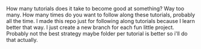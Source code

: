 How many tutorials does it take to become good at something? Way too many. How many times do you want to follow along these tutorials, probably all the time. I made this repo just for following along tutorials because I learn better that way. I just create a new branch for each fun little project. Probably not the best strategy maybe folder per tutorial is better so i'll do that actually.
